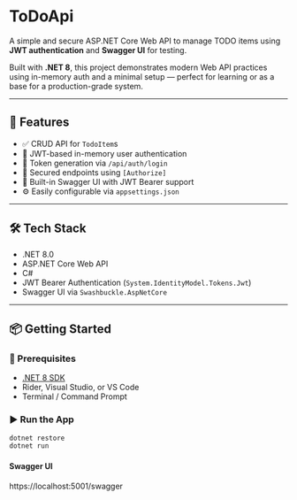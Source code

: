 # ToDoApi

A simple and secure ASP.NET Core Web API to manage TODO items using **JWT authentication** and **Swagger UI** for testing.

Built with **.NET 8**, this project demonstrates modern Web API practices using in-memory auth and a minimal setup — perfect for learning or as a base for a production-grade system.

---

## 🚀 Features

- ✅ CRUD API for `TodoItem`s
- 🔐 JWT-based in-memory user authentication
- 🧾 Token generation via `/api/auth/login`
- 🔐 Secured endpoints using `[Authorize]`
- 🧪 Built-in Swagger UI with JWT Bearer support
- ⚙️ Easily configurable via `appsettings.json`

---

## 🛠️ Tech Stack

- .NET 8.0
- ASP.NET Core Web API
- C#
- JWT Bearer Authentication (`System.IdentityModel.Tokens.Jwt`)
- Swagger UI via `Swashbuckle.AspNetCore`

---

## 📦 Getting Started

### 🔧 Prerequisites

- [.NET 8 SDK](https://dotnet.microsoft.com/en-us/download/dotnet/8.0)
- Rider, Visual Studio, or VS Code
- Terminal / Command Prompt

### ▶️ Run the App

```bash
dotnet restore
dotnet run
```

#### Swagger UI
https://localhost:5001/swagger



